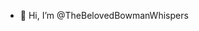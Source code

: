 - 👋 Hi, I’m @TheBelovedBowmanWhispers


<!---
TheBelovedBowmanWhispers/TheBelovedBowmanWhispers is a ✨ special ✨ repository because its `README.md` (this file) appears on your GitHub profile.
You can click the Preview link to take a look at your changes.
--->
